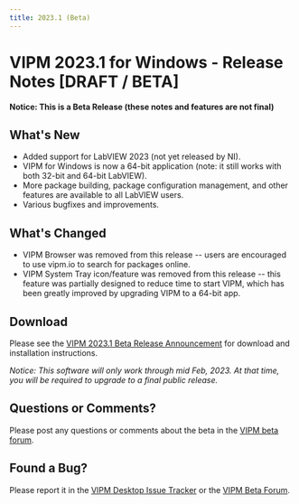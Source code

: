 ```yaml
---
title: 2023.1 (Beta)
---
```


# VIPM 2023.1 for Windows - Release Notes [DRAFT / BETA]

**Notice: This is a Beta Release (these notes and features are not final)**

## What's New

- Added support for LabVIEW 2023 (not yet released by NI).
- VIPM for Windows is now a 64-bit application (note: it still works with both 32-bit and 64-bit LabVIEW).
- More package building, package configuration management, and other features are available to all LabVIEW users.
- Various bugfixes and improvements.

## What's Changed

- VIPM Browser was removed from this release -- users are encouraged to use vipm.io to search for packages online.
- VIPM System Tray icon/feature was removed from this release -- this feature was partially designed to reduce time to start VIPM, which has been greatly improved by upgrading VIPM to a 64-bit app.

## Download

Please see the [VIPM 2023.1 Beta Release Announcement](https://forums.vipm.io/topic/6883-vipm-2023-for-windows-beta-tester-release/) for download and installation instructions.

_Notice: This software will only work through mid Feb, 2023. At that time, you will be required to upgrade to a final public release._

## Questions or Comments?

Please post any questions or comments about the beta in the [VIPM beta forum](https://forums.vipm.io/forum/87-vipm-public-betas/).

## Found a Bug?

Please report it in the [VIPM Desktop Issue Tracker](https://github.com/vipm-io/vipm-desktop-issues) or the [VIPM Beta Forum](https://forums.vipm.io/forum/87-vipm-public-betas/).